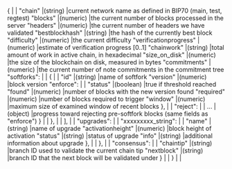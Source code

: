 {                                            |                             |
"chain"                                      |(string)                     |current network name as defined in BIP70 (main, test, regtest)
"blocks"                                     |(numeric)                    |the current number of blocks processed in the server
"headers"                                    |(numeric)                    |the current number of headers we have validated
"bestblockhash"                              |(string)                     |the hash of the currently best block
"difficulty"                                 |(numeric)                    |the current difficulty
"verificationprogress"                       |(numeric)                    |estimate of verification progress [0..1]
"chainwork"                                  |(string)                     |total amount of work in active chain, in hexadecimal
"size_on_disk"                               |(numeric)                    |the size of the blockchain on disk, measured in bytes
"commitments"                                |(numeric)                    |the current number of note commitments in the commitment tree
"softforks":                                 |                             |
{                                            |                             |
"id"                                         |(string)                     |name of softfork
"version"                                    |(numeric)                    |block version
"enforce":                                   |                             |
"status"                                     |(boolean)                    |true if threshold reached
"found"                                      |(numeric)                    |number of blocks with the new version found
"required"                                   |(numeric)                    |number of blocks required to trigger
"window"                                     |(numeric)                    |maximum size of examined window of recent blocks
},                                           |                             |
"reject":                                    |                             |
...                                          |(object)                     |progress toward rejecting pre-softfork blocks (same fields as "enforce")
}                                            |                             |
},                                           |                             |
],                                           |                             |
"upgrades":                                  |                             |
"xxxxxxxxx_string":                          |                             |
"name"                                       |(string)                     |name of upgrade
"activationheight"                           |(numeric)                    |block height of activation
"status"                                     |(string)                     |status of upgrade
"info"                                       |(string)                     |additional information about upgrade
},                                           |                             |
},                                           |                             |
"consensus":                                 |                             |
"chaintip"                                   |(string)                     |branch ID used to validate the current chain tip
"nextblock"                                  |(string)                     |branch ID that the next block will be validated under
}                                            |                             |
}                                            |                             |
